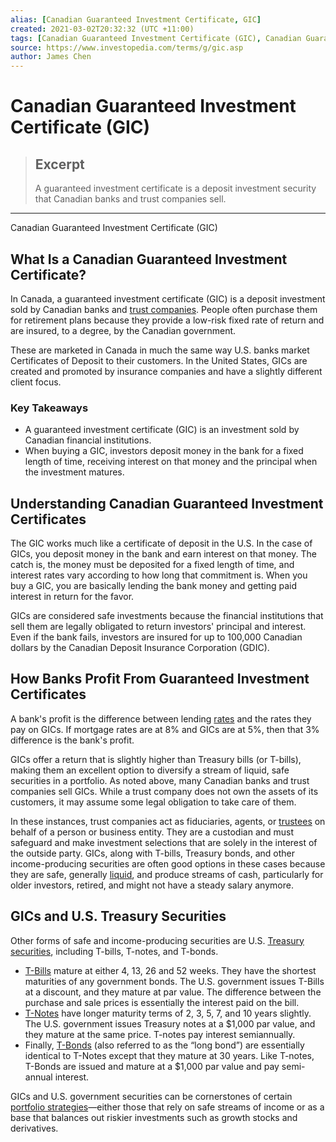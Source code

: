 ```yaml
---
alias: [Canadian Guaranteed Investment Certificate, GIC]
created: 2021-03-02T20:32:32 (UTC +11:00)
tags: [Canadian Guaranteed Investment Certificate (GIC), Canadian Guaranteed Investment Certificate (GIC)]
source: https://www.investopedia.com/terms/g/gic.asp
author: James Chen
---
```


# Canadian Guaranteed Investment Certificate (GIC)

> ## Excerpt
> A guaranteed investment certificate is a deposit investment security that Canadian banks and trust companies sell.

---

Canadian Guaranteed Investment Certificate (GIC)
## What Is a Canadian Guaranteed Investment Certificate?

In Canada, a guaranteed investment certificate (GIC) is a deposit investment sold by Canadian banks and [trust companies](https://www.investopedia.com/terms/t/trustcompany.asp). People often purchase them for retirement plans because they provide a low-risk fixed rate of return and are insured, to a degree, by the Canadian government.

These are marketed in Canada in much the same way U.S. banks market Certificates of Deposit to their customers. In the United States, GICs are created and promoted by insurance companies and have a slightly different client focus.

### Key Takeaways

-   A guaranteed investment certificate (GIC) is an investment sold by Canadian financial institutions.
-   When buying a GIC, investors deposit money in the bank for a fixed length of time, receiving interest on that money and the principal when the investment matures.

## Understanding Canadian Guaranteed Investment Certificates

The GIC works much like a certificate of deposit in the U.S. In the case of GICs, you deposit money in the bank and earn interest on that money. The catch is, the money must be deposited for a fixed length of time, and interest rates vary according to how long that commitment is. When you buy a GIC, you are basically lending the bank money and getting paid interest in return for the favor.

GICs are considered safe investments because the financial institutions that sell them are legally obligated to return investors' principal and interest. Even if the bank fails, investors are insured for up to 100,000 Canadian dollars by the Canadian Deposit Insurance Corporation (GDIC).

## How Banks Profit From Guaranteed Investment Certificates

A bank's profit is the difference between lending [rates](https://www.investopedia.com/terms/m/mortgage-rate.asp) and the rates they pay on GICs. If mortgage rates are at 8% and GICs are at 5%, then that 3% difference is the bank's profit.

GICs offer a return that is slightly higher than Treasury bills (or T-bills), making them an excellent option to diversify a stream of liquid, safe securities in a portfolio. As noted above, many Canadian banks and trust companies sell GICs. While a trust company does not own the assets of its customers, it may assume some legal obligation to take care of them.

In these instances, trust companies act as fiduciaries, agents, or [trustees](https://www.investopedia.com/terms/t/trustee.asp) on behalf of a person or business entity. They are a custodian and must safeguard and make investment selections that are solely in the interest of the outside party. GICs, along with T-bills, Treasury bonds, and other income-producing securities are often good options in these cases because they are safe, generally [liquid](https://www.investopedia.com/terms/l/liquidasset.asp), and produce streams of cash, particularly for older investors, retired, and might not have a steady salary anymore.

## GICs and U.S. Treasury Securities

Other forms of safe and income-producing securities are U.S. [Treasury securities](https://www.investopedia.com/articles/investing/073113/introduction-treasury-securities.asp), including T-bills, T-notes, and T-bonds.

-   [T-Bills](https://www.investopedia.com/terms/t/treasurybill.asp) mature at either 4, 13, 26 and 52 weeks. They have the shortest maturities of any government bonds. The U.S. government issues T-Bills at a discount, and they mature at par value. The difference between the purchase and sale prices is essentially the interest paid on the bill.
-   [T-Notes](https://www.investopedia.com/terms/t/treasurynote.asp) have longer maturity terms of 2, 3, 5, 7, and 10 years slightly. The U.S. government issues Treasury notes at a $1,000 par value, and they mature at the same price. T-notes pay interest semiannually.
-   Finally, [T-Bonds](https://www.investopedia.com/terms/t/treasurybond.asp) (also referred to as the “long bond”) are essentially identical to T-Notes except that they mature at 30 years. Like T-notes, T-Bonds are issued and mature at a $1,000 par value and pay semi-annual interest.

GICs and U.S. government securities can be cornerstones of certain [portfolio strategies](https://www.investopedia.com/terms/p/portfoliomanagement.asp)—either those that rely on safe streams of income or as a base that balances out riskier investments such as growth stocks and derivatives.
